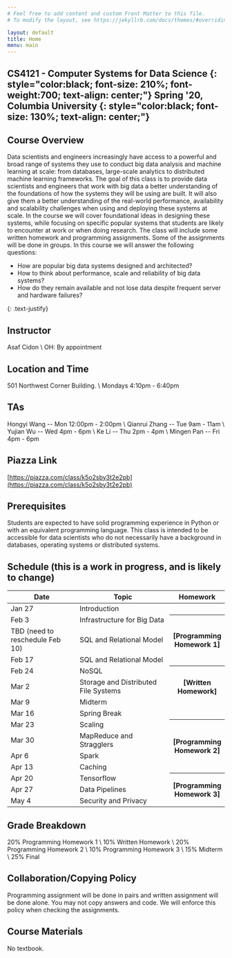 ```yaml
---
# Feel free to add content and custom Front Matter to this file.
# To modify the layout, see https://jekyllrb.com/docs/themes/#overriding-theme-defaults

layout: default
title: Home
menu: main
---
```


CS4121 - Computer Systems for Data Science 
{: style="color:black; font-size: 210%; font-weight:700; text-align: center;"}
Spring '20, Columbia University
{: style="color:black; font-size: 130%; text-align: center;"}
----

## Course Overview
Data scientists and engineers increasingly have access to a powerful and broad range of systems they use to conduct big data analysis and machine learning at scale: from databases, large-scale analytics to distributed machine learning frameworks.
The goal of this class is to provide data scientists and engineers that work with big data a better understanding of the foundations of how the systems they will be using are built. It will also give them a better understanding of the real-world performance, availability and scalability challenges when using and deploying these systems at scale. In the course we will cover foundational ideas in designing these systems, while focusing on specific popular systems that students are likely to encounter at work or when doing research. The class will include some written homework and programming assignments. Some of the assignments will be done in groups.
In this course we will answer the following questions:
<ul>
  <li>How are popular big data systems designed and architected? </li>
  <li>How to think about performance, scale and reliability of big data systems? </li>
  <li>How do they remain available and not lose data despite frequent server and hardware failures? </li>
</ul>
{: .text-justify}

## Instructor
Asaf Cidon \\
OH: By appointment

## Location and Time
501 Northwest Corner Building. \\
Mondays 4:10pm - 6:40pm

## TAs
Hongyi Wang -- Mon 12:00pm - 2:00pm \\
Qianrui Zhang -- Tue 9am - 11am \\
Yujian Wu -- Wed 4pm - 6pm \\
Ke Li -- Thu 2pm - 4pm \\
Mingen Pan -- Fri 4pm - 6pm 

## Piazza Link
[https://piazza.com/class/k5o2sby3t2e2pb](https://piazza.com/class/k5o2sby3t2e2pb)

## Prerequisites
Students are expected to have solid programming experience in Python or with an equivalent programming language. This class is intended to be accessible for data scientists who do not necessarily have a background in databases, operating systems or distributed systems.

## Schedule (this is a work in progress, and is likely to change)


<table>
<colgroup>
<col width="33%" />
<col width="45%" />
<col width="22%" />
</colgroup>
<thead>
<tr class="header">
<th>Date</th>
<th>Topic</th>
<th>Homework</th>
</tr>
</thead>
<tbody>
<tr>
<td markdown="span">Jan 27</td>
<td markdown="span">Introduction</td>

</tr>
<tr>
<td markdown="span">Feb 3</td>
<td markdown="span">Infrastructure for Big Data</td>
<!---
<th rowspan="3" markdown="1">[Programming Homework 1]({{ site.baseurl }}{%link homeworks/hw1.md %})</th>
-->
<th rowspan="3" markdown="1">[Programming Homework 1]</th>
</tr>
<tr>
<td markdown="span">TBD (need to reschedule Feb 10)</td>
<td markdown="span">SQL and Relational Model </td>
</tr>
<tr>
<td markdown="span">Feb 17</td>
<td markdown="span">SQL and Relational Model </td>
</tr>
<tr>
<td markdown="span">Feb 24</td>
<td markdown="span">NoSQL </td>
<th rowspan="3" markdown="1">[Written Homework]</th>
</tr>
<tr>
<td markdown="span">Mar 2</td>
<td markdown="span">Storage and Distributed File Systems </td>
</tr>
<tr>
<td markdown="span">Mar 9</td>
<td markdown="span">Midterm</td>
</tr>
<tr>
<td markdown="span">Mar 16</td>
<td markdown="span">Spring Break </td>
</tr>
<tr>
<td markdown="span">Mar 23</td>
<td markdown="span">Scaling</td>
<!---
<th rowspan="4" markdown="1">[Programming Homework 2]({{ site.baseurl }}{%link homeworks/hw2.md %})</th>
-->
<th rowspan="4" markdown="1">[Programming Homework 2]</th>
</tr>
<tr>
<td markdown="span">Mar 30</td>
<td markdown="span">MapReduce and Stragglers </td>
</tr>
<tr>
<td markdown="span">Apr 6</td>
<td markdown="span">Spark </td>
</tr>
<tr>
<td markdown="span">Apr 13</td>
<td markdown="span">Caching </td>
</tr>
<tr>
<td markdown="span">Apr 20</td>
<td markdown="span">Tensorflow </td>
<!---
<th rowspan="3" markdown="1">[Programming Homework 3]({{ site.baseurl }}{%link homeworks/hw3.md %})</th>
-->
<th rowspan="3" markdown="1">[Programming Homework 3]</th>
</tr>
<tr>
<td markdown="span">Apr 27</td>
<td markdown="span">Data Pipelines </td>
</tr>
<tr>
<td markdown="span">May 4</td>
<td markdown="span">Security and Privacy </td>
</tr>
</tbody>
</table>

## Grade Breakdown
20% Programming Homework 1 \\
10% Written Homework \\
20% Programming Homework 2 \\
10% Programming Homework 3 \\
15% Midterm \\
25% Final

## Collaboration/Copying Policy
Programming assignment will be done in pairs and written assignment will be done alone. You may not copy answers and code. We will enforce this policy when checking the assignments.

## Course Materials
No textbook.
